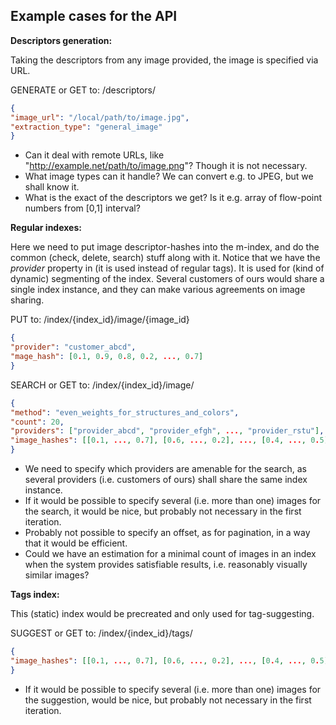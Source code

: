 Example cases for the API
-------------------------

**Descriptors generation:**


Taking the descriptors from any image provided, the image is specified via URL.

GENERATE or GET to:
/descriptors/
```json
{
"image_url": "/local/path/to/image.jpg",
"extraction_type": "general_image"
}
```

* Can it deal with remote URLs, like "http://example.net/path/to/image.png"? Though it is not necessary.
* What image types can it handle? We can convert e.g. to JPEG, but we shall know it.
* What is the exact of the descriptors we get? Is it e.g. array of flow-point numbers from [0,1] interval?

**Regular indexes:**

Here we need to put image descriptor-hashes into the m-index, and do the common (check, delete, search) stuff along with it.
Notice that we have the *provider* property in (it is used instead of regular tags). It is used for (kind of dynamic) segmenting of the index.
Several customers of ours would share a single index instance, and they can make various agreements on image sharing.

PUT to:
/index/{index_id}/image/{image_id}
```json
{
"provider": "customer_abcd",
"mage_hash": [0.1, 0.9, 0.8, 0.2, ..., 0.7]
}
```

SEARCH or GET to:
/index/{index_id}/image/
```json
{
"method": "even_weights_for_structures_and_colors",
"count": 20,
"providers": ["provider_abcd", "provider_efgh", ..., "provider_rstu"],
"image_hashes": [[0.1, ..., 0.7], [0.6, ..., 0.2], ..., [0.4, ..., 0.5]]
}
```

* We need to specify which providers are amenable for the search, as several providers (i.e. customers of ours)
shall share the same index instance.
* If it would be possible to specify several (i.e. more than one) images for the search, it would be nice, but probably
not necessary in the first iteration.
* Probably not possible to specify an offset, as for pagination, in a way that it would be efficient.
* Could we have an estimation for a minimal count of images in an index when the system provides satisfiable results, i.e. reasonably visually similar images?

**Tags index:**

This (static) index would be precreated and only used for tag-suggesting.

SUGGEST or GET to:
/index/{index_id}/tags/
```json
{
"image_hashes": [[0.1, ..., 0.7], [0.6, ..., 0.2], ..., [0.4, ..., 0.5]]
}
```

* If it would be possible to specify several (i.e. more than one) images for the suggestion, would be nice, but probably
not necessary in the first iteration.

